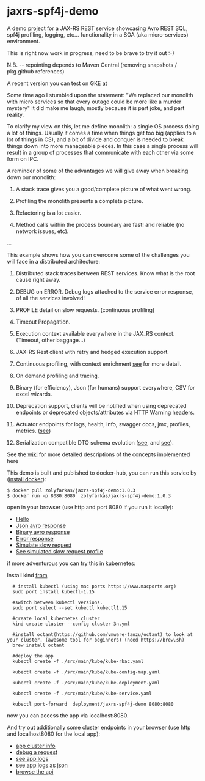 # jaxrs-spf4j-demo
A demo project for  a JAX-RS REST service showcasing Avro REST SQL, spf4j profiling, logging, etc... functionality in a SOA (aka micro-services) environment.

This is right now work in progress, need to be brave to try it out :-)

N.B. -- repointing depends to Maven Central (removing snapshots / pkg.github references)

A recent version you can test on GKE [at](https://demo.spf4j.org/apiBrowser)

Some time ago I stumbled upon the statement: "We replaced our monolith with micro services so that every outage could be more like a murder mystery"
It did make me laugh, mostly because it is part joke, and part reality.

To clarify my view on this, let me define monolith: a single OS process doing a lot of things.
Usually it comes a time when things get too big (applies to a lot of things in CS), and a bit of  divide and conquer is needed to break things down into more manageable pieces.
In this case a single process will result in a group of processes that communicate with each other via some form on IPC.

A reminder of some of the advantages we will give away when breaking down our monolith:

1) A stack trace gives you a good/complete picture of what went wrong.

2) Profiling the monolith presents a complete picture.

3) Refactoring is a lot easier.

4) Method calls within the process boundary are fast! and reliable (no network issues, etc).

...


This example shows how you can overcome some of the challenges you will face in a distributed architecture:

1) Distributed stack traces between REST services. Know what is the root cause right away.

2) DEBUG on ERROR. Debug logs attached to the  service error response, of all the services involved!

3) PROFILE detail on slow requests. (continuous profiling)

4) Timeout Propagation.

5) Execution context available everywhere in the JAX_RS context. (Timeout, other baggage...)

6) JAX-RS Rest client with retry and hedged execution support.

7) Continuous profiling, with context enrichment [see](https://github.com/zolyfarkas/jaxrs-spf4j-demo/wiki/ContinuousProfiling) for more detail.

8) On demand profiling and tracing.

9) Binary (for efficiency), Json (for humans) support everywhere, CSV for excel wizards.

10) Deprecation support, clients will be notified when using deprecated endpoints or deprecated objects/attributes via HTTP Warning headers.

11) Actuator endpoints  for logs, health, info, swagger docs, jmx, profiles, metrics. ([see](https://github.com/zolyfarkas/jaxrs-spf4j-demo/wiki/JaxRsActuator))

12) Serialization compatible DTO schema evolution ([see](https://github.com/zolyfarkas/jaxrs-spf4j-demo-schema), and [see](https://github.com/zolyfarkas/jaxrs-spf4j-demo/wiki/AvroReferences)).


See the [wiki](https://github.com/zolyfarkas/jaxrs-spf4j-demo/wiki) for more detailed descriptions of the concepts implemented here

This demo is built and published to docker-hub, you can run this service by ([install docker](https://docs.docker.com/install/)):

```
$ docker pull zolyfarkas/jaxrs-spf4j-demo:1.0.3
$ docker run -p 8080:8080  zolyfarkas/jaxrs-spf4j-demo:1.0.3
```

open in your browser (use http and port 8080 if you run it locally):

  * [Hello](https://demo.spf4j.org/helloResource/hello)
  * [Json avro response](https://demo.spf4j.org/example/records?_Accept=application/json)
  * [Binary avro response](https://demo.spf4j.org/example/records)
  * [Error response](https://demo.spf4j.org/helloResource/aError)
  * [Simulate slow request](https://demo.spf4j.org/helloResource/slowHello?time=7&_request-id=slowExampleId&_request-timeout=10%20S)
  * [See simulated slow request profile](https://demo.spf4j.org/profiles/cluster/visualize/traces/slowExampleId)

if more adventurous you can try this in kubernetes:

  Install kind [from](https://kind.sigs.k8s.io)


```
  # install kubectl (using mac ports https://www.macports.org)
  sudo port install kubectl-1.15

  #switch between kubectl versions.
  sudo port select --set kubectl kubectl1.15

  #create local kubernetes cluster
  kind create cluster --config cluster-3n.yml

  #install octant(https://github.com/vmware-tanzu/octant) to look at your cluster. (awesome tool for beginners) (need https://brew.sh)
  brew install octant

  #deploy the app
  kubectl create -f ./src/main/kube/kube-rbac.yaml

  kubectl create -f ./src/main/kube/kube-config-map.yaml
  
  kubectl create -f ./src/main/kube/kube-deployment.yaml

  kubectl create -f ./src/main/kube/kube-service.yaml

  kubectl port-forward  deployment/jaxrs-spf4j-demo 8080:8080

```
  now you can access the app via localhost:8080.

  And try out additionally some cluster endpoints in your browser (use http and  localhost8080 for the local app):

  * [app cluster info](https://demo.spf4j.org/info/cluster?_Accept=application/json)
  * [debug a request](https://demo.spf4j.org/info/cluster?_Accept=application/json&_log-level=DEBUG)
  * [see app logs](https://demo.spf4j.org/logs/cluster)
  * [see app logs as json](https://demo.spf4j.org/logs/cluster?_Accept=application/json)
  * [browse the api](https://demo.spf4j.org/apiBrowser)
